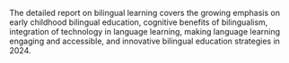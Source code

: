 The detailed report on bilingual learning covers the growing emphasis on early childhood bilingual education, cognitive benefits of bilingualism, integration of technology in language learning, making language learning engaging and accessible, and innovative bilingual education strategies in 2024.
